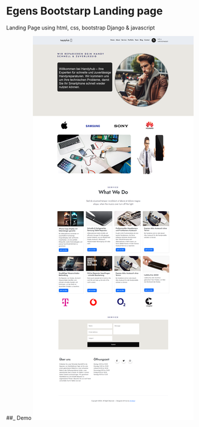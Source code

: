 # Egens Bootstarp Landing page
Landing Page using html, css, bootstrap Django &amp; javascript

##_ Demo
![project demo](Screenshot.png)
